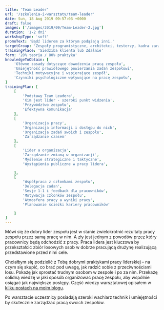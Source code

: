 ```yaml
---
title: 'Team Leader'
url: '/szkolenia-i-warsztaty/team-leader'
date: Sun, 18 Aug 2019 09:57:03 +0000
draft: false
images: ['/images/2019/09/Team-Leader-2.jpg']
duration: '1-2 dni'
workshopType: 'soft'
promoText: 'Bądź liderem za którym podążają inni.'
targetGroup: 'Zespoły programistyczne, architekci, testerzy, kadra zarządzająca'
trainingPlace: 'Siedziba klienta lub Zdalnie'
form: '20% teoria / 80% praktyka'
knowledgeToObtain: [
    'Główne zasady dotyczące dowodzenia pracą zespołu',
    'Umiejętność prawidłowego powierzania zadań zespołowi',
    'Techniki motywacyjne i wspierające zespół',
    'Czynniki psychologiczne wpływające na pracę zespołu',
]
trainingPlan: [
    [
        'Podstawy Team Leadera',
        'Kim jest lider - szeroki punkt widzenia',
        'Przywództwo zespołu',
        'Efektywna komunikacja'
    ],
    [
        'Organizacja pracy',
        'Organizacja informacji i dostępu do nich',
        'Organizacja zadań swoich i zespołu',
        'Zarządzanie czasem'
    ],
    [
        'Lider a organizacja',
        'Zarządzanie zmianą w organizacji',
        'Myślenie strategiczne i taktyczne',
        'Wystąpienia publiczne w pracy lidera',

    ],
    [
        'Współpraca z członkami zespołu',
        'Delegacja zadan',
        'Sesje 1-1 i feedback dla pracowników',
        'Motywacja członków zespołu',
        'Atmosfera pracy a wyniki pracy',
        'Planowanie ścieżki kariery pracowników'

    ]
]
---
```


Mówi się że dobry lider zespołu jest w stanie zwielokrotnić rezultaty pracy zespołu przez samą pracę w nim. A zły jest jednym z powodów przez który pracownicy będą odchodzić z pracy. Praca lidera jest kluczowa by przekształcić zbiór losowych osob w dobrze pracującą drużynę realizującą przedstawione przed nimi cele.

Chciałbym się podzielić z Tobą dobrymi praktykami pracy liderskiej – na czym się skupić, co brać pod uwagę, jak radzić sobie z przeciwnościami losu. Pokażę jak sprostać trudnym osobom w zespole i po za nim. Przekażę solidną wiedzę w jaki sposób organizować pracę zespołu, aby wspólnie osiągać jak największe postępy. Część wiedzy warsztatowej opisałem w [kilku postach na moim blogu](/2018/05/17/porady-dla-team-leadera-podsumowanie/).

Po warsztacie uczestnicy posiadają szeroki wachlarz technik i umiejętności by skutecznie zarządzać pracą swoich zespołów.